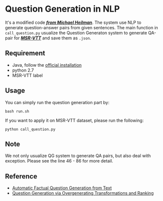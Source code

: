 # Question Generation in NLP
It's a modified code ***[from Michael Heilman](http://www.cs.cmu.edu/~ark/mheilman/questions/)***. The system use NLP to generate question-answer pairs from given sentences. The main function in ```call_question.py``` usualize the Question Generaton system to generate QA-pair for [***MSR-VTT***](http://ms-multimedia-challenge.com/dataset) and save them as ```.json```. 


## Requirement
- Java, follow the [official installation](https://www.oracle.com/technetwork/java/javase/downloads/index.html)
- python 2.7
- MSR-VTT label

## Usage 

You can simply run the question generation part by:
```
bash run.sh
```
If you want to apply it on MSR-VTT dataset, please run the following:
```
python call_question.py
```


## Note
We not only usualize QG system to generate QA pairs, but also deal with exception. Please see the line 46 - 86 for more detail.


## Reference
- [ Automatic Factual Question Generation from Text](http://www.cs.cmu.edu/~ark/mheilman/questions/papers/heilman-question-generation-dissertation.pdf)
- [Question Generation via Overgenerating Transformations and Ranking](http://www.cs.cmu.edu/~ark/mheilman/questions/)
